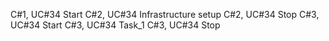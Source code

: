 C#1, UC#34 Start
C#2, UC#34 Infrastructure setup
C#2, UC#34 Stop
C#3, UC#34 Start
C#3, UC#34 Task_1
C#3, UC#34 Stop
